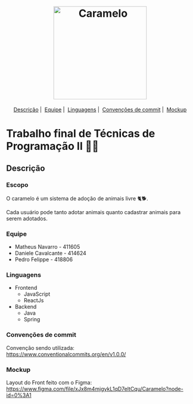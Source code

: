 <h1 align="center">
  <img alt="Caramelo" title="Caramelo" src="https://i.ibb.co/gWgsJvW/Caramelo-arg-01-1.png" width="250px" />
</h1>

<p align = "center">
   <a href="#descrição">Descrição</a>&nbsp;|&nbsp;
   <a href="#equipe">Equipe</a>&nbsp;|&nbsp;
   <a href="#linguagens">Linguagens</a>&nbsp;|&nbsp;
   <a href="#convenções-de-commit">Convenções de commit</a>&nbsp;|&nbsp;
   <a href="#mockup">Mockup</a>
</p>

# Trabalho final de Técnicas de Programação II 👨‍💻

## Descrição

### Escopo
O caramelo é um sistema de adoção de animais livre 🐈🐕.

Cada usuário pode tanto adotar animais quanto cadastrar animais para serem adotados.

### Equipe
- Matheus Navarro - 411605
- Daniele Cavalcante - 414624
- Pedro Felippe - 418806

### Linguagens
- Frontend
  - JavaScript
  - ReactJs
- Backend
  - Java
  - Spring

### Convenções de commit
Convenção sendo utilizada:
https://www.conventionalcommits.org/en/v1.0.0/

### Mockup
Layout do Front feito com o Figma:
https://www.figma.com/file/xJx8m4mjgykL1qD7eltCqu/Caramelo?node-id=0%3A1
